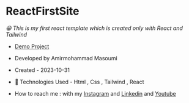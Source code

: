 # ReactFirstSite
*😁 This is my first react template which is created only with React and Tailwind*
- [Demo Project](https://three-js-first-template-portofolio.vercel.app//)
- Developed by Amirmohammad Masoumi
- Created - 2023-10-31
- 🤖 Technologies Used - Html , Css , Tailwind , React

- How to reach me : with my
[Instagram](https://www.instagram.com/masoomi1402) and
[Linkedin](https://www.linkedin.com/in/masoumi1402) and
[Youtube](https://www.youtube.com/@masoomi1402)

